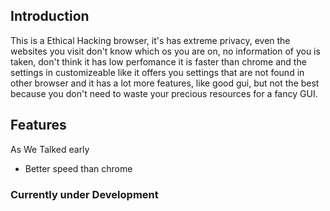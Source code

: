 ## Introduction
This is a Ethical Hacking browser, it's has extreme privacy, even the websites you visit don't know which os you are on, no information of you is taken, don't think it has low perfomance it is faster than chrome and the settings in customizeable like it offers you settings that are not found in other browser and it has a lot more features, like good gui, but not the best because you don't need to waste your precious resources for a fancy GUI.

## Features
As We Talked early

- Better speed than chrome

### Currently under Development
